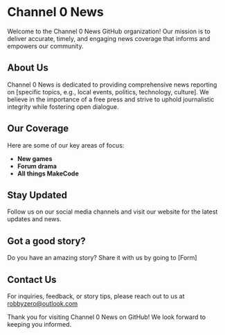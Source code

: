 # Channel 0 News

Welcome to the Channel 0 News GitHub organization! Our mission is to deliver accurate, timely, and engaging news coverage that informs and empowers our community.

## About Us

Channel 0 News is dedicated to providing comprehensive news reporting on [specific topics, e.g., local events, politics, technology, culture]. We believe in the importance of a free press and strive to uphold journalistic integrity while fostering open dialogue.

## Our Coverage

Here are some of our key areas of focus:

- **New games**
- **Forum drama**
- **All things MakeCode**

## Stay Updated

Follow us on our social media channels and visit our website for the latest updates and news.

## Got a good story?

Do you have an amazing story? Share it with us by going to [Form]

## Contact Us

For inquiries, feedback, or story tips, please reach out to us at robbyzero@outlook.com

Thank you for visiting Channel 0 News on GitHub! We look forward to keeping you informed.
